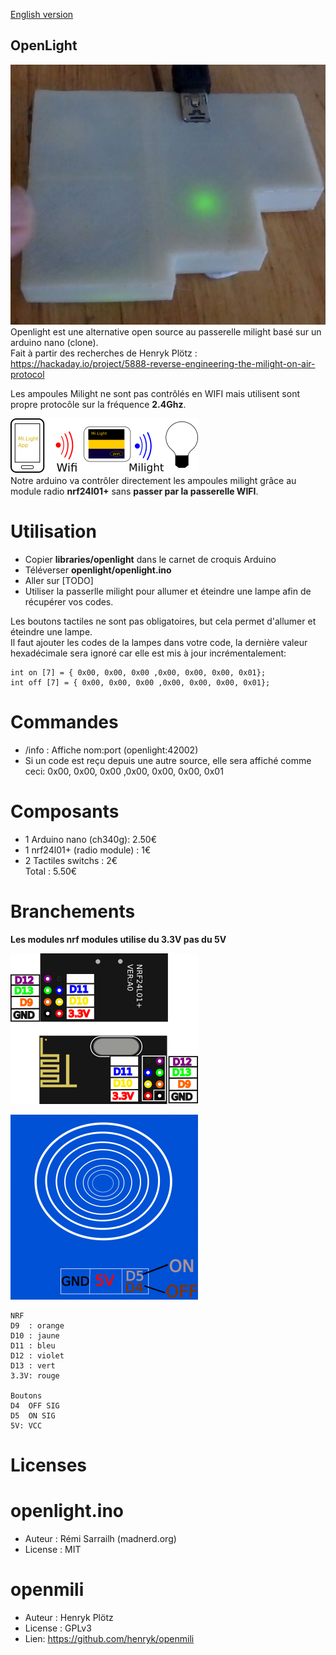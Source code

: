 [English version](https://github.com/madnerdorg/openlight/)

OpenLight
---------
![openlight_photo](https://github.com/madnerdorg/openlight/raw/master/doc/milightONOFF.jpg)     
Openlight est une alternative open source au passerelle milight basé sur un arduino nano (clone).      
Fait à partir des recherches de Henryk Plötz : https://hackaday.io/project/5888-reverse-engineering-the-milight-on-air-protocol     

Les ampoules Milight ne sont pas contrôlés en WIFI mais utilisent sont propre protocôle sur la fréquence **2.4Ghz**.    

![openlight Routing](https://github.com/madnerdorg/openlight/raw/master/doc/milightRouting.png)     
Notre arduino va contrôler directement les ampoules milight grâce au module radio **nrf24l01+** sans **passer par la passerelle WIFI**.

# Utilisation
* Copier **libraries/openlight** dans le carnet de croquis Arduino
* Téléverser **openlight/openlight.ino**
* Aller sur [TODO]
* Utiliser la passerlle milight pour allumer et éteindre une lampe afin de récupérer vos codes.

Les boutons tactiles ne sont pas obligatoires, but cela permet d'allumer et éteindre une lampe.         
Il faut ajouter les codes de la lampes dans votre code, la dernière valeur hexadécimale sera ignoré car elle est mis à jour incrémentalement: 
```
int on [7] = { 0x00, 0x00, 0x00 ,0x00, 0x00, 0x00, 0x01};
int off [7] = { 0x00, 0x00, 0x00 ,0x00, 0x00, 0x00, 0x01};
```
# Commandes
* /info : Affiche nom:port (openlight:42002)
* Si un code est reçu depuis une autre source, elle sera affiché comme ceci: 0x00, 0x00, 0x00 ,0x00, 0x00, 0x00, 0x01

# Composants
* 1 Arduino nano (ch340g): 2.50€	   
* 1 nrf24l01+ (radio module) : 1€	   
* 2 Tactiles switchs : 2€   
Total : 5.50€    

# Branchements
**Les modules nrf modules utilise du 3.3V pas du 5V**

![nrf_pinout](https://github.com/madnerdorg/openlight/raw/master/doc/nrf_pinout.png)

![touchsensor](https://github.com/madnerdorg/openlight/raw/master/doc/touchsensor.png)

```
NRF
D9	: orange
D10	: jaune
D11	: bleu
D12	: violet
D13	: vert
3.3V: rouge

Boutons
D4	OFF SIG
D5	ON SIG
5V: VCC
```

# Licenses

# openlight.ino
* Auteur : Rémi Sarrailh (madnerd.org)
* License : MIT 

# openmili
* Auteur : Henryk Plötz
* License : GPLv3
* Lien: https://github.com/henryk/openmili
